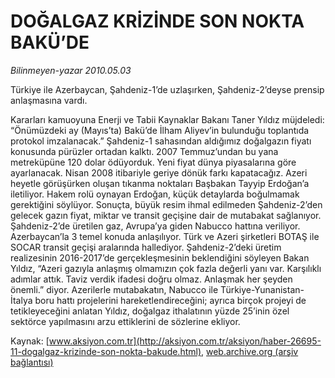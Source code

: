 # DOĞALGAZ KRİZİNDE SON NOKTA BAKÜ’DE

*Bilinmeyen-yazar 2010.05.03*

<font class="agenda2NewsSpot">
 Türkiye ile Azerbaycan, Şahdeniz-1’de uzlaşırken, Şahdeniz-2’deyse prensip anlaşmasına vardı.
</font>
<font class="newsDetail">
 <p class="MsoNormal">
  Kararları kamuoyuna Enerji ve Tabii Kaynaklar Bakanı Taner Yıldız müjdeledi: “Önümüzdeki ay (Mayıs’ta) Bakü’de İlham Aliyev’in bulunduğu toplantıda protokol imzalanacak.” Şahdeniz-1 sahasından aldığımız doğalgazın fiyatı konusunda pürüzler ortadan kalktı. 2007 Temmuz’undan bu yana metreküpüne 120 dolar ödüyorduk. Yeni fiyat dünya piyasalarına göre ayarlanacak. Nisan 2008 itibariyle geriye dönük farkı kapatacağız. Azeri heyetle görüşürken oluşan tıkanma noktaları Başbakan Tayyip Erdoğan’a iletiliyor. Hakem rolü oynayan Erdoğan, küçük detaylarda boğulmamak gerektiğini söylüyor. Sonuçta, büyük resim ihmal edilmeden Şahdeniz-2’den gelecek gazın fiyat, miktar ve transit geçişine dair de mutabakat sağlanıyor. Şahdeniz-2’de üretilen gaz, Avrupa’ya giden Nabucco hattına veriliyor. Azerbaycan’la 3 temel konuda anlaşılıyor. Türk ve Azeri şirketleri BOTAŞ ile SOCAR transit geçişi aralarında hallediyor. Şahdeniz-2’deki üretim realizesinin 2016-2017’de gerçekleşmesinin beklendiğini söyleyen Bakan Yıldız, “Azeri gazıyla anlaşmış olmamızın çok fazla değerli yanı var. Karşılıklı adımlar attık. Taviz verdik ifadesi doğru olmaz. Anlaşmak her şeyden önemli.” diyor. Azerilerle mutabakatın, Nabucco ile Türkiye-Yunanistan-İtalya boru hattı projelerini hareketlendireceğini; ayrıca birçok projeyi de tetikleyeceğini anlatan Yıldız, doğalgaz ithalatının yüzde 25’inin özel sektörce yapılmasını arzu ettiklerini de sözlerine ekliyor.
 </p>
</font>

Kaynak: [www.aksiyon.com.tr](http://aksiyon.com.tr/aksiyon/haber-26695-11-dogalgaz-krizinde-son-nokta-bakude.html), [web.archive.org (arşiv bağlantısı)](http://web.archive.org/web/20101120104247/http://aksiyon.com.tr/aksiyon/haber-26695-11-dogalgaz-krizinde-son-nokta-bakude.html)
